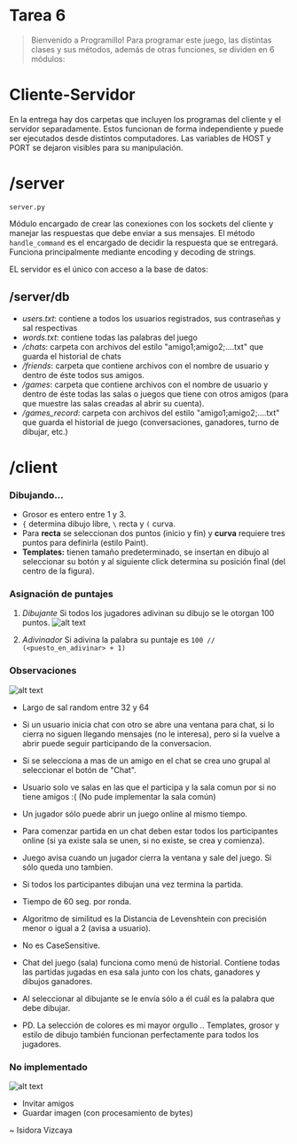 # Tarea 6
> Bienvenido a Programillo! Para programar este juego, las distintas clases y sus métodos, además de otras funciones, se dividen en 6 módulos:

# Cliente-Servidor
En la entrega hay dos carpetas que incluyen los programas del cliente y el servidor separadamente. Estos funcionan de forma independiente y puede ser ejecutados desde distintos computadores. Las variables de HOST y PORT se dejaron visibles para su manipulación.

# /server
```
server.py
```
Módulo encargado de crear las conexiones con los sockets del cliente y manejar las respuestas que debe enviar a sus mensajes. El método `handle_command` es el encargado de decidir la respuesta que se entregará. Funciona principalmente mediante encoding y decoding de strings.

EL servidor es el único con acceso a la base de datos:
## /server/db
* *users.txt*: contiene a todos los usuarios registrados, sus contraseñas y sal respectivas
* *words.txt*: contiene todas las palabras del juego
* */chats*: carpeta con archivos del estilo "amigo1;amigo2;....txt" que guarda el historial de chats
* */friends*: carpeta que contiene archivos con el nombre de usuario y dentro de éste todos sus amigos.
* */games*: carpeta que contiene archivos con el nombre de usuario y dentro de éste todas las salas o juegos que tiene con otros amigos (para que muestre las salas creadas al abrir su cuenta).
* */games_record*: carpeta con archivos del estilo "amigo1;amigo2;....txt" que guarda el historial de juego (conversaciones, ganadores, turno de dibujar, etc.)

# /client


### Dibujando...
* Grosor es entero entre 1 y 3.
* `{` determina dibujo libre, `\` recta y `(` curva.
* Para **recta** se seleccionan dos puntos (inicio y fin) y **curva** requiere tres puntos para definirla (estilo Paint).
* **Templates:** tienen tamaño predeterminado, se insertan en dibujo al seleccionar su botón y al siguiente click determina su posición final (del centro de la figura).

### Asignación de puntajes
1. *Dibujante*
Si todos los jugadores adivinan su dibujo se le otorgan 100 puntos.
![alt text](https://media.giphy.com/media/AVcFVGSYI4Ijm/giphy.gif "Bonus dotes artísticos")

2. *Adivinador*
Si adivina la palabra su puntaje es `100 // (<puesto_en_adivinar> + 1)`

### Observaciones
![alt text](https://media.giphy.com/media/sBvF7qaDyze8M/giphy.gif "<3")
- Largo de sal random entre 32 y 64
- Si un usuario inicia chat con otro se abre una ventana para chat, si lo cierra no siguen llegando mensajes (no le interesa), pero si la vuelve a abrir puede seguir participando de la conversacion.
- Si se selecciona a mas de un amigo en el chat se crea uno grupal al seleccionar el botón de "Chat".
- Usuario solo ve salas en las que el participa y la sala comun por si no tiene amigos :( (No pude implementar la sala común)
- Un jugador sólo puede abrir un juego online al mismo tiempo.
- Para comenzar partida en un chat deben estar todos los participantes online (si ya existe sala se unen, si no existe, se crea y comienza).
- Juego avisa cuando un jugador cierra la ventana y sale del juego. Si sólo queda uno tambien.
- Si todos los participantes dibujan una vez termina la partida.
- Tiempo de 60 seg. por ronda.
- Algoritmo de similitud es la Distancia de Levenshtein con precisión menor o igual a 2 (avisa a usuario).
- No es CaseSensitive. 
- Chat del juego (sala) funciona como menú de historial. Contiene todas las partidas jugadas en esa sala junto con los chats, ganadores y dibujos ganadores.
- Al seleccionar al dibujante se le envía sólo a él cuál es la palabra que debe dibujar.

- PD. La selección de colores es mi mayor orgullo *.*. Templates, grosor y estilo de dibujo también funcionan perfectamente para todos los jugadores.

### No implementado
![alt text](https://media.giphy.com/media/zZupZVoFnuLyE/giphy.gif ":(")
* Invitar amigos
* Guardar imagen (con procesamiento de bytes)

~ Isidora Vizcaya
